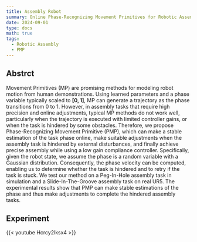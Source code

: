 ```yaml
---
title: Assembly Robot
summary: Online Phase-Recognizing Movement Primitives for Robotic Assembly Tasks
date: 2024-09-01
type: docs
math: true
tags:
  - Robotic Assembly
  - PMP
---
```


## Abstrct
Movement Primitives (MP) are promising methods for modeling robot motion from human demonstrations. Using learned parameters and a phase variable typically scaled to $\boldsymbol{[0,1]}$, MP can generate a trajectory as the phase transitions from 0 to 1.
However, in assembly tasks that require high precision and online adjustments, typical MP methods do not work well, particularly when the trajectory is executed with limited controller gains, or when the task is hindered by some obstacles.
Therefore, we propose Phase-Recognizing Movement Primitive (PMP), which can make a stable estimation of the task phase online, make suitable adjustments when the assembly task is hindered by external disturbances, and finally achieve precise assembly while using a low gain compliance controller.
Specifically, given the robot state, we assume the phase is a random variable with a Gaussian distribution. Consequently, the phase velocity can be computed, enabling us to determine whether the task is hindered and to retry if the task is stuck.
We test our method on a Peg-In-Hole assembly task in simulation and a Slide-In-The-Groove assembly task on real UR5. The experimental results show that PMP can make stable estimations of the phase and thus make adjustments to complete the hindered assembly tasks.

## Experiment
{{< youtube Hcrcy2lksx4 >}}
<!--more-->
